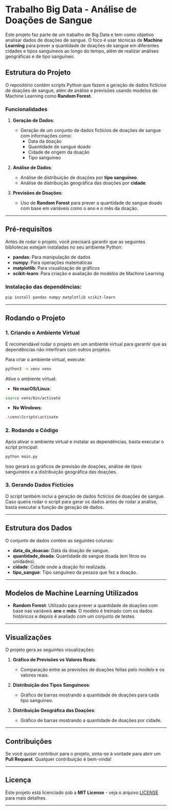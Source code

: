 # **Trabalho Big Data - Análise de Doações de Sangue**

Este projeto faz parte de um trabalho de Big Data e tem como objetivo analisar dados de doações de sangue. O foco é usar técnicas de **Machine Learning** para prever a quantidade de doações de sangue em diferentes cidades e tipos sanguíneos ao longo do tempo, além de realizar análises geográficas e de tipo sanguíneo.

## **Estrutura do Projeto**

O repositório contém scripts Python que fazem a geração de dados fictícios de doações de sangue, além de análise e previsões usando modelos de Machine Learning como **Random Forest**.

### **Funcionalidades**
1. **Geração de Dados**:
   - Geração de um conjunto de dados fictícios de doações de sangue com informações como:
     - Data da doação
     - Quantidade de sangue doado
     - Cidade de origem da doação
     - Tipo sanguíneo
     
2. **Análise de Dados**:
   - Análise de distribuição de doações por **tipo sanguíneo**.
   - Análise de distribuição geográfica das doações por **cidade**.
   
3. **Previsões de Doações**:
   - Uso de **Random Forest** para prever a quantidade de sangue doado com base em variáveis como o ano e o mês da doação.

---

## **Pré-requisitos**

Antes de rodar o projeto, você precisará garantir que as seguintes bibliotecas estejam instaladas no seu ambiente Python:

- **pandas**: Para manipulação de dados
- **numpy**: Para operações matemáticas
- **matplotlib**: Para visualização de gráficos
- **scikit-learn**: Para criação e avaliação de modelos de Machine Learning

### Instalação das dependências:

```bash
pip install pandas numpy matplotlib scikit-learn
```

---

## **Rodando o Projeto**

### **1. Criando o Ambiente Virtual**
É recomendável rodar o projeto em um ambiente virtual para garantir que as dependências não interfiram com outros projetos.

Para criar o ambiente virtual, execute:

```bash
python3 -m venv venv
```

Ative o ambiente virtual:

- **No macOS/Linux**:

```bash
source venv/bin/activate
```

- **No Windows**:

```bash
.\venv\Scripts\activate
```

### **2. Rodando o Código**

Após ativar o ambiente virtual e instalar as dependências, basta executar o script principal:

```bash
python main.py
```

Isso gerará os gráficos de previsão de doações, análise de tipos sanguíneos e a distribuição geográfica das doações.

### **3. Gerando Dados Fictícios**
O script também inclui a geração de dados fictícios de doações de sangue. Caso queira rodar o script para gerar os dados antes de rodar a análise, basta executar a função de geração de dados.

---

## **Estrutura dos Dados**

O conjunto de dados contém as seguintes colunas:

- **data_da_doacao**: Data da doação de sangue.
- **quantidade_doada**: Quantidade de sangue doada (em litros ou unidades).
- **cidade**: Cidade onde a doação foi realizada.
- **tipo_sangue**: Tipo sanguíneo da pessoa que fez a doação.

---

## **Modelos de Machine Learning Utilizados**

- **Random Forest**: Utilizado para prever a quantidade de doações com base nas variáveis **ano** e **mês**. O modelo é treinado com os dados históricos e depois é avaliado com um conjunto de testes.

---

## **Visualizações**

O projeto gera as seguintes visualizações:

1. **Gráfico de Previsões vs Valores Reais**:
   - Comparação entre as previsões de doações feitas pelo modelo e os valores reais.

2. **Distribuição dos Tipos Sanguíneos**:
   - Gráfico de barras mostrando a quantidade de doações para cada tipo sanguíneo.

3. **Distribuição Geográfica das Doações**:
   - Gráfico de barras mostrando a quantidade de doações por cidade.

---

## **Contribuições**

Se você quiser contribuir para o projeto, sinta-se à vontade para abrir um **Pull Request**. Qualquer contribuição é bem-vinda!

---

## **Licença**

Este projeto está licenciado sob a **MIT License** - veja o arquivo [LICENSE](LICENSE) para mais detalhes.

---
